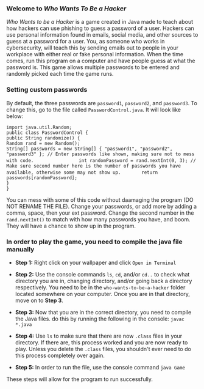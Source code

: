 ### Welcome to *Who Wants To Be a Hacker*
*Who Wants to be a Hacker* is a game created in Java made to teach about how hackers can use phishing to guess a password of a user. Hackers can use personal information found in emails, social media, and other sources to guess at a password for a user. You, as someone who works in cybersecurity, will teach this by sending emails out to people in your workplace with either real or fake personal information. When the time comes, run this program on a computer and have people guess at what the password is. This game allows multiple passwords to be entered and randomly picked each time the game runs.

### Setting custom passwords
By default, the three passwords are `password1`, `password2`, and `password3`. To change this, go to the file called `PasswordControl.java`. It will look like below:

`import java.util.Random;                                                                                                                                       `
`                                                                                                                                                               `
`public class PasswordControl {                                                                                                                                 `
`    public String randomize() {                                                                                                                                `
`        Random rand = new Random();                                                                                                                            `
`        String[] passwords = new String[] { "password1", "password2", "password3" }; // Enter passwords like shown, making sure not to mess with code.         `
`        int randomPassword = rand.nextInt(0, 3); // Make sure second number here is the number of passwords you have available, otherwise some may not show up.`
`        return passwords[randomPassword];                                                                                                                      `
`    }                                                                                                                                                          `
`}                                                                                                                                                              `

You can mess with some of this code without daamaging the program (DO NOT RENAME THE FILE). Change your passwords, or add more by adding a comma, space, then your ext password. Change the second number in the `rand.nextInt()` to match with how many passwords you have, and boom. They will have a chance to show up in the program.

### In order to play the game, you need to compile the java file manually
- **Step 1:** Right click on your wallpaper and click `Open in Terminal`

- **Step 2:** Use the console commands `ls`, `cd`, and/or `cd..` to check what directory you are in, changing directory, and/or going back a directory respectively. You need to be in the `who-wants-to-be-a-hacker` folder located somewhere on your computer. Once you are in that directory, move on to **Step 3**.

- **Step 3:** Now that you are in the correct directory, you need to compile the Java files. do this by running the following in the console: `javac *.java`

- **Step 4:** Use `ls` to make sure that there are now `.class` files in your directory. If there are, this process worked and you are now ready to play. Unless you delete the `.class` files, you shouldn't ever need to do this process completely over again.

- **Step 5:** In order to run the file, use the console command `java Game`

These steps will allow for the program to run successfully.